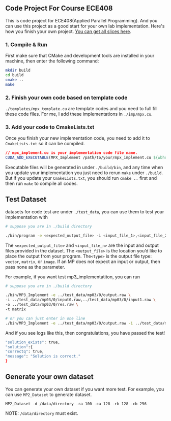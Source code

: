 ## Code Project For Course ECE408
This is code project for ECE408(Applied Parallel Programming). And you can use this project as a good start for your own lab implementation. Here's how you finish your own project. [You can get all slices here](https://wiki.illinois.edu/wiki/display/ECE408/Class+Schedule).

### 1. Compile & Run
First make sure that CMake and development tools are installed in your machine, then enter the following command:
``` bash
mkdir build
cd build
cmake ..
make 
```
### 2. Finish your own code based on template code
`./templates/mpx_template.cu` are template codes and you need to full fill these code files. For me, I add these implementations in `./imp/mpx.cu`.

### 3. Add your code to CmakeLists.txt
Once you finish your new implementation code, you need to add it to `CmakeLists.txt` so it can be compiled.
```cmake
// mpx_implement.cu is your implementation code file name.
CUDA_ADD_EXECUTABLE(MPX_Implement /path/to/your/mpx_implement.cu ${wbhdr} ${wbsrc})
```

Executable files will be generated in under `./build/bin`, and any time when you update your implementation you just need to rerun `make` under `./build`. But if you update your `CmakeLists.txt`, you should run `cmake ..` first and then run `make` to compile all codes.

## Test Dataset
datasets for code test are under `./test_data`, you can use them to test your implementation with
``` bash     
# suppose you are in ./build directory

./bin/program -e <expected_output_file> -i <input_file_1>,<input_file_2> -o <output_file> -t <type>
```
The `<expected_output_file>` and `<input_file_n>` are the input and output files provided in the dataset. The `<output_file>` is the location you’d like to place the output from your program. The`<type>` is the output file type: `vector`, `matrix`, or `image`. If an MP does not expect an input or output, then pass none as the parameter.

For example, if you want test mp3_implementatiton, you can run

``` bash    
# suppose you are in ./build directory

./bin/MP3_Implement -e ../test_data/mp03/0/output.raw \
-i ../test_data/mp03/0/input0.raw,../test_data/mp03/0/input1.raw \
-o ../test_data/mp03/0/res.raw \
-t matrix

# or you can just enter in one line
./bin/MP3_Implement -e ../test_data/mp03/0/output.raw -i ../test_data/mp03/0/input0.raw,../test_data/mp03/0/input1.raw -o ../test_data/mp03/0/res.raw -t matrix
```
And if you see logs like this, then congratulations, you have passed the test!

``` bash
"solution_exists": true,
"solution":{
"correctq": true,
"message": "Solution is correct."
}
```


## Generate your own dataset
You can generate your own dataset if you want more test. For example, you can use `MP2_Dataset` to generate dataset.

    MP2_Dataset -d /data/directory -ra 100 -ca 128 -rb 128 -cb 256
NOTE: `/data/directory` must exist.

